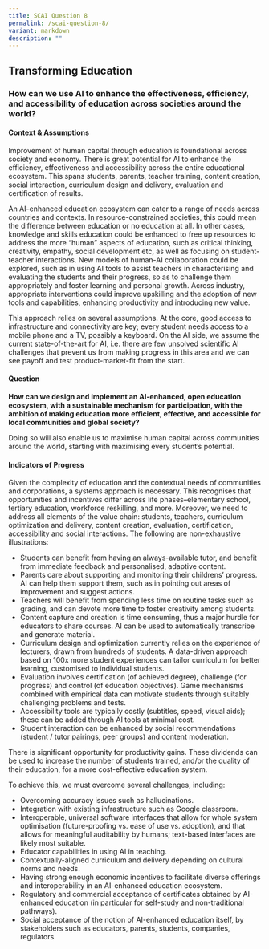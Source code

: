 ```yaml
---
title: SCAI Question 8
permalink: /scai-question-8/
variant: markdown
description: ""
---
```

## Transforming Education

### How can we use AI to enhance the effectiveness, efficiency, and accessibility of education across societies around the world?

#### Context & Assumptions

Improvement of human capital through education is foundational across society and economy. There is great potential for AI to enhance the efficiency, effectiveness and accessibility across the entire educational ecosystem. This spans students, parents, teacher training, content creation, social interaction, curriculum design and delivery, evaluation and certification of results. 

An AI-enhanced education ecosystem can cater to a range of needs across countries and contexts. In resource-constrained societies, this could mean the difference between education or no education at all. In other cases, knowledge and skills education could be enhanced to free up resources to address the more “human” aspects of education, such as critical thinking, creativity, empathy, social development etc, as well as focusing on student-teacher interactions. New models of human-AI collaboration could be explored, such as in using AI tools to assist teachers in characterising and evaluating the students and their progress, so as to challenge them appropriately and foster learning and personal growth. Across industry, appropriate interventions could improve upskilling and the adoption of new tools and capabilities, enhancing productivity and introducing new value. 
 
This approach relies on several assumptions. At the core, good access to infrastructure and connectivity are key; every student needs access to a mobile phone and a TV, possibly a keyboard. On the AI side, we assume the current state-of-the-art for AI, i.e. there are few unsolved scientific AI challenges that prevent us from making progress in this area and we can see payoff and test product-market-fit from the start. 

#### Question

**How can we design and implement an AI-enhanced, open education ecosystem, with a sustainable mechanism for participation, with the ambition of making education more efficient, effective, and accessible for local communities and global society?**

Doing so will also enable us to maximise human capital across communities around the world, starting with maximising every student’s potential.

#### Indicators of Progress

Given the complexity of education and the contextual needs of communities and corporations, a systems approach is necessary. This recognises that opportunities and incentives differ across life phases–elementary school, tertiary education, workforce reskilling, and more. Moreover, we need to address all elements of the value chain: students, teachers, curriculum optimization and delivery, content creation, evaluation, certification, accessibility and social interactions. The following are non-exhaustive illustrations:

* Students can benefit from having an always-available tutor, and benefit from immediate feedback and personalised, adaptive content.
* Parents care about supporting and monitoring their childrens’ progress. AI can help them support them, such as in pointing out areas of improvement and suggest actions.
* Teachers will benefit from spending less time on routine tasks such as grading, and can devote more time to foster creativity among students.
* Content capture and creation is time consuming, thus a major hurdle for educators to share courses. AI can be used to automatically transcribe and generate material.
* Curriculum design and optimization currently relies on the experience of lecturers, drawn from hundreds of students. A data-driven approach based on 100x more student experiences can tailor curriculum for better learning, customised to individual students.
* Evaluation involves certification (of achieved degree), challenge (for progress) and control (of education objectives). Game mechanisms combined with empirical data can motivate students through suitably challenging problems and tests.
* Accessibility tools are typically costly (subtitles, speed, visual aids); these can be added through AI tools at minimal cost.
* Student interaction can be enhanced by social recommendations (student / tutor pairings, peer groups) and content moderation.

There is significant opportunity for productivity gains. These dividends can be used to increase the number of students trained, and/or the quality of their education, for a more cost-effective education system. 

To achieve this, we must overcome several challenges, including:

* Overcoming accuracy issues such as hallucinations.
* Integration with existing infrastructure such as Google classroom.
* Interoperable, universal software interfaces that allow for whole system optimisation (future-proofing vs. ease of use vs. adoption), and that allows for meaningful auditability by humans; text-based interfaces are likely most suitable.
* Educator capabilities in using AI in teaching.
* Contextually-aligned curriculum and delivery depending on cultural norms and needs.
* Having strong enough economic incentives to facilitate diverse offerings and interoperability in an AI-enhanced education ecosystem.
* Regulatory and commercial acceptance of certificates obtained by AI-enhanced education (in particular for self-study and non-traditional pathways).
* Social acceptance of the notion of AI-enhanced education itself, by stakeholders such as educators, parents, students, companies, regulators.